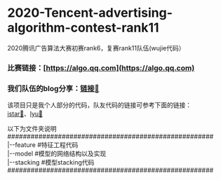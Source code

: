 # 2020-Tencent-advertising-algorithm-contest-rank11
2020腾讯广告算法大赛初赛rank6，复赛rank11队伍(wujie代码）

### 比赛链接：[https://algo.qq.com](https://algo.qq.com)
### 我们队伍的blog分享：[链接🔗](https://blog.csdn.net/weixin_43999137/article/details/107657517)

该项目只是我个人部分的代码，队友代码的链接可参考下面的链接：  
[istar🔗](https://github.com/IStar00/Tencent_TAAC2020_rank11)、[lyu🔗](https://github.com/llllllyu/Tencent2020_Rank11)

以下为文件夹说明  
#####################################################    
|--feature    #特征工程代码  
|--model      #模型的网络结构以及实现  
|--stacking   #模型stacking代码  
#####################################################  
